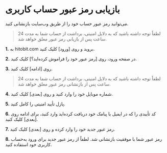
# بازیابی رمز عبور حساب کاربری

می‌توانید رمز عبور حساب خود را از طریق وب‌سایت بازنشانی کنید. 

> لطفاً توجه داشته باشید که به دلایل امنیتی، برداشت از حساب شما به مدت 24 ساعت پس از بازیابی رمز عبور معلق خواهد شد.


**1.**	به hitobit.com بروید و روی [ورود] کلیک کنید.

**2.**	در صفحه ورود، روی [رمز عبور خود را فراموش کرده‌اید؟] کلیک کنید.

**3.**	روی [ادامه] کلیک کنید. 

> لطفاً توجه داشته باشید که به دلایل امنیتی، برداشت از حساب شما به مدت 24 ساعت پس از بازنشانی رمز عبور معلق خواهد شد.

**4.**	شماره موبایل خود را وارد کنید و روی [بعدی] کلیک کنید.

**5.**	پازل تأیید امنیتی را کامل کنید.

**6.**	کد تأییدی را که در ایمیل یا پیامک خود دریافت کرده‌اید وارد کنید، برای ادامه روی [بعدی] کلیک کنید.

**7.**	رمز عبور جدید خود را وارد کرده و روی [بعدی] کلیک کنید.

**8.**	رمز عبور شما با موفقیت بازنشانی شد. لطفاً از رمز عبور جدید برای ورود به‌حساب کاربری خود استفاده کنید.
